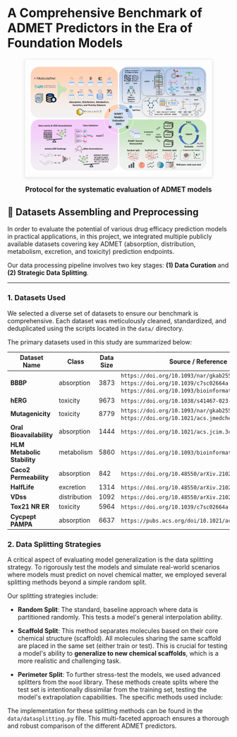 # **A Comprehensive Benchmark of ADMET Predictors in the Era of Foundation Models**

<figure style="text-align: center; margin: 20px 0;">
    <img src="./figure/Protocol.png" 
         alt="Protocol for the systematic evaluation of ADMET models" 
         style="max-width: 80%; border: 1px solid #eee; padding: 10px; box-shadow: 0 2px 8px rgba(0,0,0,0.1);">
    <figcaption style="font-weight: bold; text-align: center; margin-top: 15px; font-size: 1.1em;">
        <strong>Protocol for the systematic evaluation of ADMET models</strong>
    </figcaption>
</figure>

## 🧪 **Datasets Assembling and Preprocessing**

In order to evaluate the potential of various drug efficacy prediction models in practical applications, in this project, we integrated multiple publicly available datasets covering key ADMET (absorption, distribution, metabolism, excretion, and toxicity) prediction endpoints.

Our data processing pipeline involves two key stages: **(1) Data Curation** and **(2) Strategic Data Splitting**.

---

### 1. Datasets Used

We selected a diverse set of datasets to ensure our benchmark is comprehensive. Each dataset was meticulously cleaned, standardized, and deduplicated using the scripts located in the `data/` directory.

The primary datasets used in this study are summarized below:

| Dataset Name                 | Class   | Data Size | Source / Reference                         |
| ------------------------------ | ---------- | ----------- | ------------------------------------------------ |
| **BBBP** | absorption     | 3873  | `https://doi.org/10.1093/nar/gkab255` `https://doi.org/10.1039/c7sc02664a` `https://doi.org/10.1093/bioinformatics/btaa918`|
| **hERG** | toxicity   | 9673  | `https://doi.org/10.1038/s41467-023-38192-3`     |
| **Mutagenicity** | toxicity                    | 8779    | `https://doi.org/10.1093/nar/gkab255`  `https://doi.org/10.1021/acs.jmedchem.1c00421`                           |
| **Oral Bioavailability** | absorption                    | 1444    | `https://doi.org/10.1021/acs.jcim.3c00554`                             |
| **HLM Metabolic Stability** | metabolism                    | 5860    | `https://doi.org/10.1093/bioinformatics/btad503`                             |
| **Caco2 Permeability** | absorption                    | 842    | `https://doi.org/10.48550/arXiv.2102.09548`                             |
| **HalfLife** | excretion                    | 1314    | `https://doi.org/10.48550/arXiv.2102.09548`                             |
| **VDss** | distribution                    | 1092    | `https://doi.org/10.48550/arXiv.2102.09548`                             |
| **Tox21 NR ER** | toxicity                    | 5964    | `https://doi.org/10.1039/c7sc02664a`                             |
| **Cycpept PAMPA** | absorption                    | 6637    | `https://pubs.acs.org/doi/10.1021/acs.jcim.2c01573`                             |

### 2. Data Splitting Strategies

A critical aspect of evaluating model generalization is the data splitting strategy. To rigorously test the models and simulate real-world scenarios where models must predict on novel chemical matter, we employed several splitting methods beyond a simple random split.

Our splitting strategies include:

* **Random Split**: The standard, baseline approach where data is partitioned randomly. This tests a model's general interpolation ability.

* **Scaffold Split**: This method separates molecules based on their core chemical structure (scaffold). All molecules sharing the same scaffold are placed in the same set (either train or test). This is crucial for testing a model's ability to **generalize to new chemical scaffolds**, which is a more realistic and challenging task.

* **Perimeter Split**: To further stress-test the models, we used advanced splitters from the `mood` library. These methods create splits where the test set is intentionally dissimilar from the training set, testing the model's extrapolation capabilities. The specific methods used include:

The implementation for these splitting methods can be found in the `data/datasplitting.py` file. This multi-faceted approach ensures a thorough and robust comparison of the different ADMET predictors.
